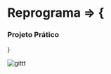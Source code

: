 # Reprograma => {
### Projeto Prático
}


![gittt](https://user-images.githubusercontent.com/55562709/68061673-d488f800-fce4-11e9-8358-b7e9dca081de.gif)

